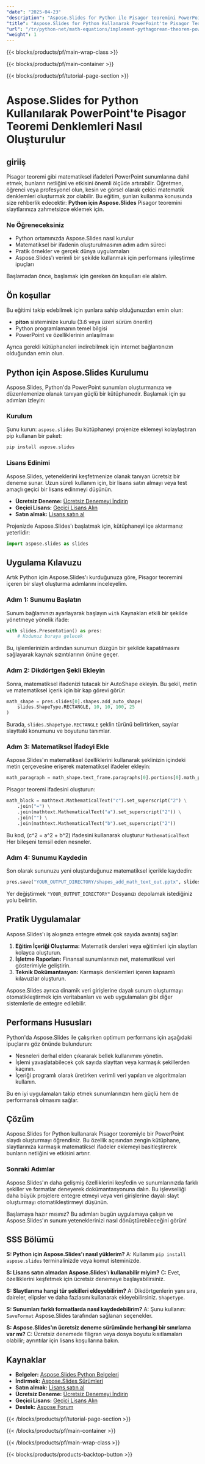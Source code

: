 ```yaml
---
"date": "2025-04-23"
"description": "Aspose.Slides for Python ile Pisagor teoremini PowerPoint sunumlarınıza sorunsuz bir şekilde nasıl entegre edeceğinizi öğrenin. Eğitimciler ve profesyoneller için mükemmel."
"title": "Aspose.Slides for Python Kullanarak PowerPoint'te Pisagor Teoremi Denklemleri Oluşturun"
"url": "/tr/python-net/math-equations/implement-pythagorean-theorem-powerpoint-aspose-python/"
"weight": 1
---
```


{{< blocks/products/pf/main-wrap-class >}}

{{< blocks/products/pf/main-container >}}

{{< blocks/products/pf/tutorial-page-section >}}
# Aspose.Slides for Python Kullanılarak PowerPoint'te Pisagor Teoremi Denklemleri Nasıl Oluşturulur

## giriiş

Pisagor teoremi gibi matematiksel ifadeleri PowerPoint sunumlarına dahil etmek, bunların netliğini ve etkisini önemli ölçüde artırabilir. Öğretmen, öğrenci veya profesyonel olun, kesin ve görsel olarak çekici matematik denklemleri oluşturmak zor olabilir. Bu eğitim, şunları kullanma konusunda size rehberlik edecektir: **Python için Aspose.Slides** Pisagor teoremini slaytlarınıza zahmetsizce eklemek için.

### Ne Öğreneceksiniz

- Python ortamınızda Aspose.Slides nasıl kurulur
- Matematiksel bir ifadenin oluşturulmasının adım adım süreci
- Pratik örnekler ve gerçek dünya uygulamaları 
- Aspose.Slides'ı verimli bir şekilde kullanmak için performans iyileştirme ipuçları

Başlamadan önce, başlamak için gereken ön koşulları ele alalım.

## Ön koşullar

Bu eğitimi takip edebilmek için şunlara sahip olduğunuzdan emin olun:

- **piton** sisteminize kurulu (3.6 veya üzeri sürüm önerilir)
- Python programlamanın temel bilgisi
- PowerPoint ve özelliklerinin anlaşılması

Ayrıca gerekli kütüphaneleri indirebilmek için internet bağlantınızın olduğundan emin olun.

## Python için Aspose.Slides Kurulumu

Aspose.Slides, Python'da PowerPoint sunumları oluşturmanıza ve düzenlemenize olanak tanıyan güçlü bir kütüphanedir. Başlamak için şu adımları izleyin:

### Kurulum

Şunu kurun: `aspose.slides` Bu kütüphaneyi projenize eklemeyi kolaylaştıran pip kullanan bir paket:

```bash
pip install aspose.slides
```

### Lisans Edinimi

Aspose.Slides, yeteneklerini keşfetmenize olanak tanıyan ücretsiz bir deneme sunar. Uzun süreli kullanım için, bir lisans satın almayı veya test amaçlı geçici bir lisans edinmeyi düşünün.

- **Ücretsiz Deneme:** [Ücretsiz Denemeyi İndirin](https://releases.aspose.com/slides/python-net/)
- **Geçici Lisans:** [Geçici Lisans Alın](https://purchase.aspose.com/temporary-license/)
- **Satın almak:** [Lisans satın al](https://purchase.aspose.com/buy)

Projenizde Aspose.Slides'ı başlatmak için, kütüphaneyi içe aktarmanız yeterlidir:

```python
import aspose.slides as slides
```

## Uygulama Kılavuzu

Artık Python için Aspose.Slides'ı kurduğunuza göre, Pisagor teoremini içeren bir slayt oluşturma adımlarını inceleyelim.

### Adım 1: Sunumu Başlatın

Sunum bağlamınızı ayarlayarak başlayın `with` Kaynakları etkili bir şekilde yönetmeye yönelik ifade:

```python
with slides.Presentation() as pres:
    # Kodunuz buraya gelecek
```

Bu, işlemlerinizin ardından sunumun düzgün bir şekilde kapatılmasını sağlayarak kaynak sızıntılarının önüne geçer.

### Adım 2: Dikdörtgen Şekli Ekleyin

Sonra, matematiksel ifadenizi tutacak bir AutoShape ekleyin. Bu şekil, metin ve matematiksel içerik için bir kap görevi görür:

```python
math_shape = pres.slides[0].shapes.add_auto_shape(
    slides.ShapeType.RECTANGLE, 10, 10, 100, 25
)
```

Burada, `slides.ShapeType.RECTANGLE` şeklin türünü belirtirken, sayılar slayttaki konumunu ve boyutunu tanımlar.

### Adım 3: Matematiksel İfadeyi Ekle

Aspose.Slides'ın matematiksel özelliklerini kullanarak şeklinizin içindeki metin çerçevesine erişerek matematiksel ifadeler ekleyin:

```python
math_paragraph = math_shape.text_frame.paragraphs[0].portions[0].math_paragraph
```

Pisagor teoremi ifadesini oluşturun:

```python
math_block = mathtext.MathematicalText("c").set_superscript("2") \
    .join("=") \
    .join(mathtext.MathematicalText("a").set_superscript("2")) \
    .join("") \
    .join(mathtext.MathematicalText("b").set_superscript("2"))
```

Bu kod, (c^2 = a^2 + b^2) ifadesini kullanarak oluşturur `MathematicalText` Her bileşeni temsil eden nesneler.

### Adım 4: Sunumu Kaydedin

Son olarak sununuzu yeni oluşturduğunuz matematiksel içerikle kaydedin:

```python
pres.save("YOUR_OUTPUT_DIRECTORY/shapes_add_math_text_out.pptx", slides.export.SaveFormat.PPTX)
```

Yer değiştirmek `"YOUR_OUTPUT_DIRECTORY"` Dosyanızı depolamak istediğiniz yolu belirtin.

## Pratik Uygulamalar

Aspose.Slides'ı iş akışınıza entegre etmek çok sayıda avantaj sağlar:

1. **Eğitim İçeriği Oluşturma:** Matematik dersleri veya eğitimleri için slaytları kolayca oluşturun.
2. **İşletme Raporları:** Finansal sunumlarınızı net, matematiksel veri gösterimiyle geliştirin.
3. **Teknik Dokümantasyon:** Karmaşık denklemleri içeren kapsamlı kılavuzlar oluşturun.

Aspose.Slides ayrıca dinamik veri girişlerine dayalı sunum oluşturmayı otomatikleştirmek için veritabanları ve web uygulamaları gibi diğer sistemlerle de entegre edilebilir.

## Performans Hususları

Python'da Aspose.Slides ile çalışırken optimum performans için aşağıdaki ipuçlarını göz önünde bulundurun:

- Nesneleri derhal elden çıkararak bellek kullanımını yönetin.
- İşlemi yavaşlatabilecek çok sayıda slayttan veya karmaşık şekillerden kaçının.
- İçeriği programlı olarak üretirken verimli veri yapıları ve algoritmaları kullanın.

Bu en iyi uygulamaları takip etmek sunumlarınızın hem güçlü hem de performanslı olmasını sağlar.

## Çözüm

Aspose.Slides for Python kullanarak Pisagor teoremiyle bir PowerPoint slaydı oluşturmayı öğrendiniz. Bu özellik açısından zengin kütüphane, slaytlarınıza karmaşık matematiksel ifadeler eklemeyi basitleştirerek bunların netliğini ve etkisini artırır.

### Sonraki Adımlar

Aspose.Slides'ın daha gelişmiş özelliklerini keşfedin ve sunumlarınızda farklı şekiller ve formatlar deneyerek dokümantasyonuna dalın. Bu işlevselliği daha büyük projelere entegre etmeyi veya veri girişlerine dayalı slayt oluşturmayı otomatikleştirmeyi düşünün.

Başlamaya hazır mısınız? Bu adımları bugün uygulamaya çalışın ve Aspose.Slides'ın sunum yeteneklerinizi nasıl dönüştürebileceğini görün!

## SSS Bölümü

**S: Python için Aspose.Slides'ı nasıl yüklerim?**
A: Kullanım `pip install aspose.slides` terminalinizde veya komut isteminizde.

**S: Lisans satın almadan Aspose.Slides'ı kullanabilir miyim?**
C: Evet, özelliklerini keşfetmek için ücretsiz denemeye başlayabilirsiniz.

**S: Slaytlarıma hangi tür şekilleri ekleyebilirim?**
A: Dikdörtgenlerin yanı sıra, daireler, elipsler ve daha fazlasını kullanarak ekleyebilirsiniz. `ShapeType`.

**S: Sunumları farklı formatlarda nasıl kaydedebilirim?**
A: Şunu kullanın: `SaveFormat` Aspose.Slides tarafından sağlanan seçenekler.

**S: Aspose.Slides'ın ücretsiz deneme sürümünde herhangi bir sınırlama var mı?**
C: Ücretsiz denemede filigran veya dosya boyutu kısıtlamaları olabilir; ayrıntılar için lisans koşullarına bakın.

## Kaynaklar

- **Belgeler:** [Aspose.Slides Python Belgeleri](https://reference.aspose.com/slides/python-net/)
- **İndirmek:** [Aspose.Slides Sürümleri](https://releases.aspose.com/slides/python-net/)
- **Satın almak:** [Lisans satın al](https://purchase.aspose.com/buy)
- **Ücretsiz Deneme:** [Ücretsiz Denemeyi İndirin](https://releases.aspose.com/slides/python-net/)
- **Geçici Lisans:** [Geçici Lisans Alın](https://purchase.aspose.com/temporary-license/)
- **Destek:** [Aspose Forum](https://forum.aspose.com/c/slides/11)

{{< /blocks/products/pf/tutorial-page-section >}}

{{< /blocks/products/pf/main-container >}}

{{< /blocks/products/pf/main-wrap-class >}}

{{< blocks/products/products-backtop-button >}}